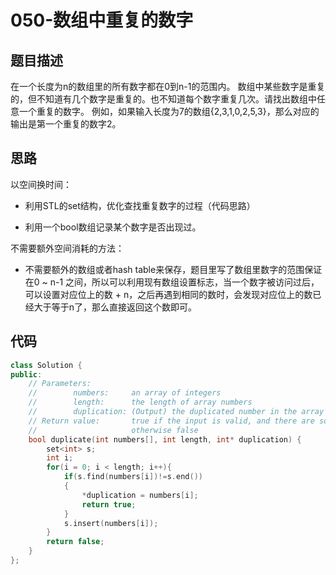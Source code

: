 # 050-数组中重复的数字



## 题目描述

在一个长度为n的数组里的所有数字都在0到n-1的范围内。 数组中某些数字是重复的，但不知道有几个数字是重复的。也不知道每个数字重复几次。请找出数组中任意一个重复的数字。 例如，如果输入长度为7的数组{2,3,1,0,2,5,3}，那么对应的输出是第一个重复的数字2。



## 思路

以空间换时间：

- 利用STL的set结构，优化查找重复数字的过程（代码思路）

- 利用一个bool数组记录某个数字是否出现过。

不需要额外空间消耗的方法：

-  不需要额外的数组或者hash table来保存，题目里写了数组里数字的范围保证在0 ~ n-1 之间，所以可以利用现有数组设置标志，当一个数字被访问过后，可以设置对应位上的数 + n，之后再遇到相同的数时，会发现对应位上的数已经大于等于n了，那么直接返回这个数即可。



## 代码

```C++
class Solution {
public:
    // Parameters:
    //        numbers:     an array of integers
    //        length:      the length of array numbers
    //        duplication: (Output) the duplicated number in the array number
    // Return value:       true if the input is valid, and there are some duplications in the array number
    //                     otherwise false
    bool duplicate(int numbers[], int length, int* duplication) {
        set<int> s;
        int i;
        for(i = 0; i < length; i++){
            if(s.find(numbers[i])!=s.end())
            {
                *duplication = numbers[i];
                return true;
            }
            s.insert(numbers[i]);
        }
        return false;
    }
};
```

